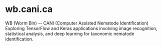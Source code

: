 # wb.cani.ca
WB (Worm Bin) -- CANI (Computer Assisted Nematode Identification)  
Exploring TensorFlow and Keras applications involving image recognition, statistical analysis, and deep learning for taxonomic nematode identification. 
